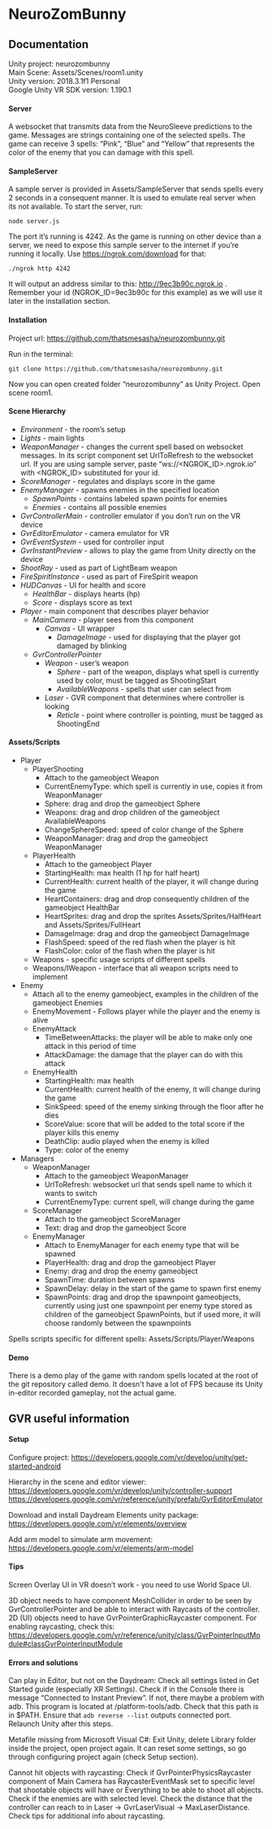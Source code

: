 # NeuroZomBunny
## Documentation
Unity project: neurozombunny  
Main Scene: Assets/Scenes/room1.unity  
Unity version: 2018.3.1f1 Personal  
Google Unity VR SDK version: 1.190.1  

#### Server
A websocket that transmits data from the NeuroSleeve predictions to the game. Messages are strings containing one of the selected spells. The game can receive 3 spells: “Pink”, “Blue” and “Yellow” that represents the color of the enemy that you can damage with this spell.

#### SampleServer
A sample server is provided in Assets/SampleServer that sends spells every 2 seconds in a consequent manner. It is used to emulate real server when its not available. To start the server, run:

```
node server.js
```

The port it’s running is 4242.
As the game is running on other device than a server, we need to expose this sample server to the internet if you’re running it locally. Use https://ngrok.com/download for that:

```
./ngrok http 4242
```

It will output an address similar to this: http://9ec3b90c.ngrok.io . Remember your id (NGROK_ID=9ec3b90c for this example) as we will use it later in the installation section.

#### Installation

Project url: https://github.com/thatsmesasha/neurozombunny.git

Run in the terminal:

```
git clone https://github.com/thatsmesasha/neurozombunny.git
```

Now you can open created folder “neurozombunny” as Unity Project. Open scene room1.

#### Scene Hierarchy
- _Environment_ - the room’s setup
- _Lights_ - main lights
- _WeaponManager_ - changes the current spell based on websocket messages. In its script component set UrlToRefresh to the websocket url. If you are using sample server, paste “ws://<NGROK_ID>.ngrok.io” with <NGROK_ID> substituted for your id.
- _ScoreManager_ - regulates and displays score in the game
- _EnemyManager_ - spawns enemies in the specified location
  - _SpawnPoints_ - contains labeled spawn points for enemies
  - _Enemies_ - contains all possible enemies
- _GvrControllerMain_ - controller emulator if you don’t run on the VR device
- _GvrEditorEmulator_ - camera emulator for VR
- _GvrEventSystem_ - used for controller input
- _GvrInstantPreview_ - allows to play the game from Unity directly on the device
- _ShootRay_ - used as part of LightBeam weapon
- _FireSpiritInstance_ - used as part of FireSpirit weapon
- _HUDCanvas_ - UI for health and score
  - _HealthBar_ - displays hearts (hp)
  - _Score_ - displays score as text
- _Player_ - main component that describes player behavior
  - _MainCamera_ - player sees from this component
    - _Canvas_ - UI wrapper
      - _DamageImage_ - used for displaying that the player got damaged by blinking
  - _GvrControllerPointer_
    - _Weapon_ - user’s weapon
      - _Sphere_ - part of the weapon, displays what spell is currently used by color, must be tagged as ShootingStart
      - _AvailableWeapons_ - spells that user can select from
    - _Laser_ - GVR component that determines where controller is looking
      - _Reticle_ - point where controller is pointing, must be tagged as ShootingEnd

#### Assets/Scripts
- Player
  - PlayerShooting
    - Attach to the gameobject Weapon
    - CurrentEnemyType: which spell is currently in use, copies it from WeaponManager
    - Sphere: drag and drop the gameobject Sphere
    - Weapons: drag and drop children of the gameobject AvailableWeapons
    - ChangeSphereSpeed: speed of color change of the Sphere
    - WeaponManager: drag and drop the gameobject WeaponManager
  - PlayerHealth
    - Attach to the gameobject Player
    - StartingHealth: max health (1 hp for half heart)
    - CurrentHealth: current health of the player, it will change during the game
    - HeartContainers: drag and drop consequently children of the gameobject HealthBar
    - HeartSprites: drag and drop the sprites Assets/Sprites/HalfHeart and Assets/Sprites/FullHeart
    - DamageImage: drag and drop the gameobject DamageImage
    - FlashSpeed: speed of the red flash when the player is hit
    - FlashColor: color of the flash when the player is hit
  - Weapons - specific usage scripts of different spells
  - Weapons/IWeapon - interface that all weapon scripts need to implement
- Enemy
  - Attach all to the enemy gameobject, examples in the children of the gameobject Enemies
  - EnemyMovement - Follows player while the player and the enemy is alive
  - EnemyAttack
    - TimeBetweenAttacks: the player will be able to make only one attack in this period of time
    - AttackDamage: the damage that the player can do with this attack
  - EnemyHealth
    - StartingHealth: max health
    - CurrentHealth: current health of the enemy, it will change during the game
    - SinkSpeed: speed of the enemy sinking through the floor after he dies
    - ScoreValue: score that will be added to the total score if the player kills this enemy
    - DeathClip: audio played when the enemy is killed
    - Type: color of the enemy
- Managers
  - WeaponManager
    - Attach to the gameobject WeaponManager
    - UrlToRefresh: websocket url that sends spell name to which it wants to switch
    - CurrentEnemyType: current spell, will change during the game
  - ScoreManager
    - Attach to the gameobject ScoreManager
    - Text: drag and drop the gameobject Score
  - EnemyManager
    - Attach to EnemyManager for each enemy type that will be spawned
    - PlayerHealth: drag and drop the gameobject Player
    - Enemy: drag and drop the enemy gameobject
    - SpawnTime: duration between spawns
    - SpawnDelay: delay in the start of the game to spawn first enemy
    - SpawnPoints: drag and drop the spawnpoint gameobjects, currently using just one spawnpoint per enemy type stored as children of the gameobject SpawnPoints, but if used more, it will choose randomly between the spawnpoints

Spells scripts specific for different spells: Assets/Scripts/Player/Weapons

#### Demo

There is a demo play of the game with random spells located at the root of the git repository called demo. It doesn't have a lot of FPS because its Unity in-editor recorded gameplay, not the actual game.

## GVR useful information

#### Setup

Configure project: https://developers.google.com/vr/develop/unity/get-started-android

Hierarchy in the scene and editor viewer: https://developers.google.com/vr/develop/unity/controller-support
https://developers.google.com/vr/reference/unity/prefab/GvrEditorEmulator

Download and install Daydream Elements unity package:
https://developers.google.com/vr/elements/overview

Add arm model to simulate arm movement:
https://developers.google.com/vr/elements/arm-model

#### Tips
Screen Overlay UI in VR doesn’t work - you need to use World Space UI.

3D object needs to have component MeshCollider in order to be seen by GvrControllerPointer and be able to interact with Raycasts of the controller. 2D (UI) objects need to have  GvrPointerGraphicRaycaster component. For enabling raycasting, check this: https://developers.google.com/vr/reference/unity/class/GvrPointerInputModule#classGvrPointerInputModule

#### Errors and solutions

Can play in Editor, but not on the Daydream:
Check all settings listed in Get Started guide (especially XR Settings). Check if in the Console there is message “Connected to Instant Preview”. If not, there maybe a problem with adb. This program is located at <location of android sdk>/platform-tools/adb. Check that this path is in $PATH. Ensure that `adb reverse --list` outputs connected port. Relaunch Unity after this steps.

Metafile missing from Microsoft Visual C#:
Exit Unity, delete Library folder inside the project, open project again. It can reset some settings, so go through configuring project again (check Setup section).

Cannot hit objects with raycasting:
Check if GvrPointerPhysicsRaycaster component of Main Camera has RaycasterEventMask set to specific level that shootable objects will have or Everything to be able to shoot all objects. Check if the enemies are with selected level. Check the distance that the controller can reach to in Laser &rarr; GvrLaserVisual &rarr; MaxLaserDistance. Check tips for additional info about raycasting.
